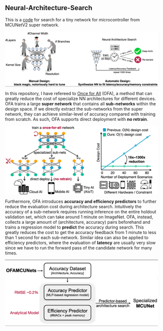 ## Neural-Architecture-Search
This is a [code](./NAS_ntbk.ipynb) for search for a tiny network for microcontroller from MCUNetV2 super network.

<img src="./Images/NAS.png" align = "center">

In this repository, I have refereed to [Once for All](https://arxiv.org/abs/1908.09791) (OFA), a method that can greatly reduce the cost of specialize NN architectures for different devices. OFA trains a large **super network** that contains all **sub-networks** within the design space. If we directly extract the sub-networks from the super network, they can achieve similar-level of accuracy compared with training from scratch. As such, OFA supports direct deployment with **no retrain**.

<img src="./Images/NAS2.png" align = "center">

Furthermore, OFA introduces **accuracy and efficiency predictors** to further reduce the evaluation cost during architecture search. Intuitively the accuracy of a sub-network requires running inference on the entire holdout validation set, which can take around 1 minute on ImageNet. OFA, instead, collects a large amount of (architecture, accuracy) pairs beforehand and trains a regression model to **predict** the accuracy during search. This greatly reduces the cost to get the accuracy feedback from 1 minute to less than 1 second for each sub-network. Similar idea can also be applied to efficiency predictors, where the evaluation of **latency** are usually very slow since we have to run the forward pass of the candidate network for many times.

<img src="./Images/NAS3.png" align = "center">
